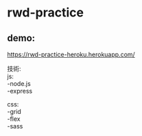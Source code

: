 # rwd-practice

## demo:
https://rwd-practice-heroku.herokuapp.com/

技術: </br>
js:</br>
-node.js</br>
-express

css:</br>
-grid</br>
-flex</br>
-sass
